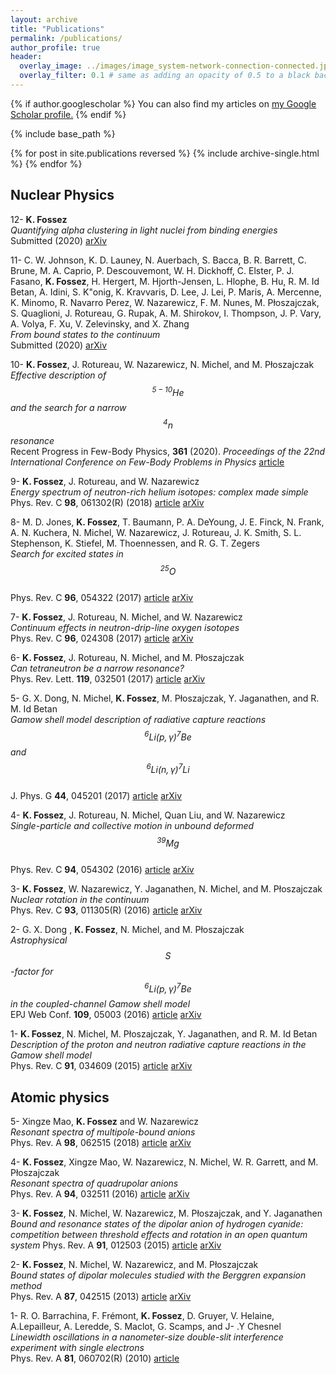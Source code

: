 ```yaml
---
layout: archive
title: "Publications"
permalink: /publications/
author_profile: true
header:
  overlay_image: ../images/image_system-network-connection-connected.jpg
  overlay_filter: 0.1 # same as adding an opacity of 0.5 to a black background
---
```


{% if author.googlescholar %}
  You can also find my articles on <u><a href="{{author.googlescholar}}">my Google Scholar profile</a>.</u>
{% endif %}

{% include base_path %}

{% for post in site.publications reversed %}
  {% include archive-single.html %}
{% endfor %}



## Nuclear Physics


12- **K. Fossez**  
  _Quantifying alpha clustering in light nuclei from binding energies_  
  Submitted (2020) [arXiv](https://arxiv.org/abs/2004.14896) 

11- C. W. Johnson, K. D. Launey, N. Auerbach, S. Bacca, B. R. Barrett, C. Brune, M. A. Caprio, P. Descouvemont, W. H. Dickhoff, C. Elster, P. J. Fasano, **K. Fossez**, H. Hergert, M. Hjorth-Jensen, L. Hlophe, B. Hu, R. M. Id Betan, A. Idini, S. K\"onig, K. Kravvaris, D. Lee, J. Lei, P. Maris, A. Mercenne, K. Minomo, R. Navarro Perez, W. Nazarewicz, F. M. Nunes, M. P&#322;oszajczak, S. Quaglioni, J. Rotureau, G. Rupak, A. M. Shirokov, I. Thompson, J. P. Vary, A. Volya, F. Xu, V. Zelevinsky, and X. Zhang  
  _From bound states to the continuum_  
  Submitted (2020) [arXiv](https://arxiv.org/abs/1912.00451) 

10- **K. Fossez**, J. Rotureau, W. Nazarewicz, N. Michel, and M. P&#322;oszajczak  
  _Effective description of $${ {}^{5-10}\mathrm{He} }$$ and the search for a narrow $${ {}^{4}\text{n} }$$ resonance_  
  Recent Progress in Few-Body Physics, **361** (2020). _Proceedings of the 22nd International Conference on Few-Body Problems in Physics_ [article](https://doi.org/10.1007/978-3-030-32357-8_61) 

9- **K. Fossez**, J. Rotureau, and W. Nazarewicz  
  _Energy spectrum of neutron-rich helium isotopes: complex made simple_  
  Phys. Rev. C **98**, 061302(R) (2018) [article](https://doi.org/10.1103/PhysRevC.98.061302) [arXiv](https://arxiv.org/abs/1806.02936)

8- M. D. Jones, **K. Fossez**, T. Baumann, P. A. DeYoung, J. E. Finck, N. Frank, A. N. Kuchera, N. Michel, W. Nazarewicz, J. Rotureau, J. K. Smith, S. L. Stephenson, K. Stiefel, M. Thoennessen, and R. G. T. Zegers  
  _Search for excited states in $${ {}^{25}\mathrm{O} }$$_  
  Phys. Rev. C **96**, 054322 (2017) [article](https://doi.org/10.1103/PhysRevC.96.054322) [arXiv](https://arxiv.org/abs/1710.04706)

7- **K. Fossez**, J. Rotureau, N. Michel, and W. Nazarewicz  
  _Continuum effects in neutron-drip-line oxygen isotopes_  
  Phys. Rev. C **96**, 024308 (2017) [article](https://doi.org/10.1103/PhysRevC.96.024308) [arXiv](https://arxiv.org/abs/1704.03785)

6- **K. Fossez**, J. Rotureau, N. Michel, and M. P&#322;oszajczak  
  _Can tetraneutron be a narrow resonance?_  
  Phys. Rev. Lett. **119**, 032501 (2017) [article](https://doi.org/10.1103/PhysRevLett.119.032501) [arXiv](https://arxiv.org/abs/1612.01483)

5- G. X. Dong, N. Michel, **K. Fossez**, M. P&#322;oszajczak, Y. Jaganathen, and R. M. Id Betan  
  _Gamow shell model description of radiative capture reactions $${ {}^{6}\mathrm{Li} ( p , \gamma ) {}^{7}\mathrm{Be} }$$ and $${ {}^{6}\mathrm{Li} ( n , \gamma ) {}^{7}\mathrm{Li} }$$_  
  J. Phys. G **44**, 045201 (2017) [article](https://doi.org/10.1088/1361-6471/aa5f24) [arXiv](https://arxiv.org/abs/1601.06660)

4- **K. Fossez**, J. Rotureau, N. Michel, Quan Liu, and W. Nazarewicz  
  _Single-particle and collective motion in unbound deformed $${ {}^{39}\mathrm{Mg} }$$_  
  Phys. Rev. C **94**, 054302 (2016) [article](https://doi.org/10.1103/PhysRevC.94.054302) [arXiv](https://arxiv.org/abs/1607.08436)

3- **K. Fossez**, W. Nazarewicz, Y. Jaganathen, N. Michel, and M. P&#322;oszajczak  
  _Nuclear rotation in the continuum_  
  Phys. Rev. C **93**, 011305(R) (2016) [article](http://dx.doi.org/10.1103/PhysRevC.93.011305) [arXiv](https://arxiv.org/abs/1509.07841)

2- G. X. Dong , **K. Fossez**, N. Michel, and M. P&#322;oszajczak  
  _Astrophysical $${ S }$$-factor for $${ {}^{6}\mathrm{Li} ( p , \gamma ) {}^{7}\mathrm{Be} }$$ in the coupled-channel Gamow shell model_  
  EPJ Web Conf. **109**, 05003 (2016) [article](https://doi.org/10.1051/epjconf/201610905003) [arXiv](https://arxiv.org/abs/1510.00786)

1- **K. Fossez**, N. Michel, M. P&#322;oszajczak, Y. Jaganathen, and R. M. Id Betan  
  _Description of the proton and neutron radiative capture reactions in the Gamow shell model_  
  Phys. Rev. C **91**, 034609 (2015) [article](https://dx.doi.org/10.1103/PhysRevC.91.034609) [arXiv](https://arxiv.org/abs/1502.01631)



## Atomic physics

5- Xingze Mao, **K. Fossez** and W. Nazarewicz  
  _Resonant spectra of multipole-bound anions_  
  Phys. Rev. A **98**, 062515 (2018) [article](https://doi.org/10.1103/PhysRevA.98.062515) [arXiv](https://arxiv.org/abs/1810.02806)

4- **K. Fossez**, Xingze Mao, W. Nazarewicz, N. Michel, W. R. Garrett, and M. P&#322;oszajczak  
  _Resonant spectra of quadrupolar anions_  
  Phys. Rev. A **94**, 032511 (2016) [article](http://dx.doi.org/10.1103/PhysRevA.94.032511) [arXiv](https://arxiv.org/abs/1606.04764)

3- **K. Fossez**, N. Michel, W. Nazarewicz, M. P&#322;oszajczak, and Y. Jaganathen  
  _Bound and resonance states of the dipolar anion of hydrogen cyanide: competition between threshold effects and rotation in an open quantum system_
  Phys. Rev. A **91**, 012503 (2015) [article](https://dx.doi.org/10.1103/PhysRevA.91.012503) [arXiv](https://arxiv.org/abs/1410.6660)

2- **K. Fossez**, N. Michel, W. Nazarewicz, and M. P&#322;oszajczak  
  _Bound states of dipolar molecules studied with the Berggren expansion method_  
  Phys. Rev. A **87**, 042515 (2013) [article](https://dx.doi.org/10.1103/PhysRevA.87.042515) [arXiv](https://arxiv.org/abs/1303.1928)

1- R. O. Barrachina, F. Fr&#233;mont, **K. Fossez**, D. Gruyer, V. Helaine, A.Lepailleur, A. Leredde, S. Maclot, G. Scamps, and J- .Y Chesnel  
  _Linewidth oscillations in a nanometer-size double-slit interference experiment with single electrons_  
  Phys. Rev. A **81**, 060702(R) (2010) [article](https://dx.doi.org/10.1103/PhysRevA.81.060702)



